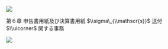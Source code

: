![](https://www.nta.go.jp/tmp/e56ea433-ad4b-4adb-ab6e-e60f2f6a527c/images/c171c6f68586657b19d56805a3a088767dd11cd3cd4bb60c32f5f1666d6a5924.jpg)

第６章 申告書用紙及び決算書用紙 $\\sigma\_{\\mathscr{s}}$ 送付 $\\ulcorner$ 関する事務

![](https://www.nta.go.jp/tmp/e56ea433-ad4b-4adb-ab6e-e60f2f6a527c/images/b1a649712554c96b31932c7d541c4cdbe4b5b6d877dd01b45db326dd106c4a8e.jpg)
